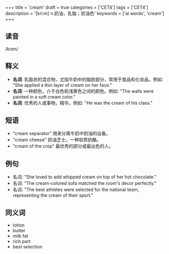 +++
title = 'cream'
draft = true
categories = ['CET4']
tags = ['CET4']
description = '[kriːm] n.奶油，乳脂；奶油色'
keywords = ['ai words', 'cream']
+++

## 读音
/krɪm/

## 释义
- **名词**: 乳脂状的混合物，尤指牛奶中的脂肪部分，常用于食品和化妆品。例如: "She applied a thin layer of cream on her face."
- **名词**: 一种颜色，介于白色和浅黄色之间的颜色。例如: "The walls were painted in a soft cream color."
- **名词**: 优秀的人或事物，精华。例如: "He was the cream of his class."

## 短语
- "cream separator" 用来分离牛奶中奶油的设备。
- "cream cheese" 奶油芝士，一种软质奶酪。
- "cream of the crop" 最优秀的部分或最出色的人。

## 例句
- 名词: "She loved to add whipped cream on top of her hot chocolate."
- 名词: "The cream-colored sofa matched the room's decor perfectly."
- 名词: "The best athletes were selected for the national team, representing the cream of their sport."

## 同义词
- lotion
- butter
- milk fat
- rich part
- best selection
